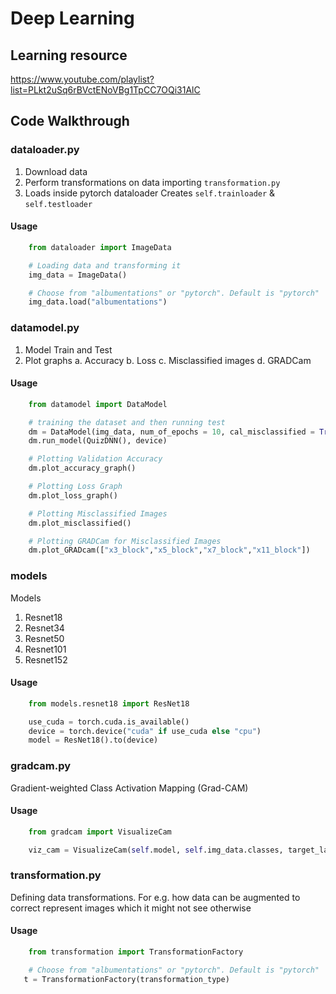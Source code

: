 # Deep Learning

## Learning resource
https://www.youtube.com/playlist?list=PLkt2uSq6rBVctENoVBg1TpCC7OQi31AlC

## Code Walkthrough

### dataloader.py
1. Download data
2. Perform transformations on data
	importing `transformation.py`
3. Loads inside pytorch dataloader
	Creates `self.trainloader` & `self.testloader`

#### Usage
```python
    from dataloader import ImageData

    # Loading data and transforming it
    img_data = ImageData()

    # Choose from "albumentations" or "pytorch". Default is "pytorch"
    img_data.load("albumentations")
```
### datamodel.py
1. Model Train and Test
2. Plot graphs
	a. Accuracy
	b. Loss
	c. Misclassified images
	d. GRADCam

#### Usage
```python
	from datamodel import DataModel

	# training the dataset and then running test
	dm = DataModel(img_data, num_of_epochs = 10, cal_misclassified = True)
	dm.run_model(QuizDNN(), device)

	# Plotting Validation Accuracy
	dm.plot_accuracy_graph()

	# Plotting Loss Graph
	dm.plot_loss_graph()

	# Plotting Misclassified Images
	dm.plot_misclassified()

	# Plotting GRADCam for Misclassified Images
	dm.plot_GRADcam(["x3_block","x5_block","x7_block","x11_block"])
```

### models
Models
1. Resnet18
2. Resnet34
3. Resnet50
4. Resnet101
5. Resnet152

#### Usage
```python
    from models.resnet18 import ResNet18

	use_cuda = torch.cuda.is_available()
    device = torch.device("cuda" if use_cuda else "cpu")
    model = ResNet18().to(device)
```

### gradcam.py
Gradient-weighted Class Activation Mapping (Grad-CAM)

#### Usage
```python
    from gradcam import VisualizeCam

    viz_cam = VisualizeCam(self.model, self.img_data.classes, target_layers)
```
### transformation.py
Defining data transformations. For e.g. how data can be augmented to correct represent images which it might not see otherwise

#### Usage
```python
    from transformation import TransformationFactory

	# Choose from "albumentations" or "pytorch". Default is "pytorch"
   t = TransformationFactory(transformation_type)
```